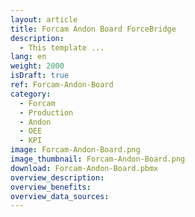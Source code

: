 ```yaml
---
layout: article
title: Forcam Andon Board ForceBridge
description: 
  - This template ...
lang: en
weight: 2000
isDraft: true
ref: Forcam-Andon-Board
category:
  - Forcam
  - Production
  - Andon
  - OEE
  - KPI
image: Forcam-Andon-Board.png
image_thumbnail: Forcam-Andon-Board.png
download: Forcam-Andon-Board.pbmx
overview_description:
overview_benefits:
overview_data_sources:
---
```

